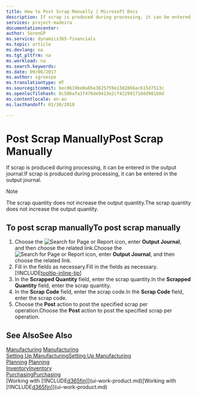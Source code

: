 ```yaml
---
title: How to Post Scrap Manually | Microsoft Docs
description: If scrap is produced during processing, it can be entered in the output journal. Note that the scrap quantity does not increase the output quantity.
services: project-madeira
documentationcenter: 
author: SorenGP
ms.service: dynamics365-financials
ms.topic: article
ms.devlang: na
ms.tgt_pltfrm: na
ms.workload: na
ms.search.keywords: 
ms.date: 09/06/2017
ms.author: sgroespe
ms.translationtype: HT
ms.sourcegitcommit: bec0619be0a65e3625759e13d2866ac615d7513c
ms.openlocfilehash: 8c506afa1f476de9413e2cf422991710dd981b0d
ms.contentlocale: en-au
ms.lasthandoff: 01/30/2018

---
```

# <a name="post-scrap-manually"></a><span data-ttu-id="fd7ca-104">Post Scrap Manually</span><span class="sxs-lookup"><span data-stu-id="fd7ca-104">Post Scrap Manually</span></span>
<span data-ttu-id="fd7ca-105">If scrap is produced during processing, it can be entered in the output journal.</span><span class="sxs-lookup"><span data-stu-id="fd7ca-105">If scrap is produced during processing, it can be entered in the output journal.</span></span> 

> [!NOTE]
> <span data-ttu-id="fd7ca-106">The scrap quantity does not increase the output quantity.</span><span class="sxs-lookup"><span data-stu-id="fd7ca-106">The scrap quantity does not increase the output quantity.</span></span>  

## <a name="to-post-scrap-manually"></a><span data-ttu-id="fd7ca-107">To post scrap manually</span><span class="sxs-lookup"><span data-stu-id="fd7ca-107">To post scrap manually</span></span>  
1. <span data-ttu-id="fd7ca-108">Choose the ![Search for Page or Report](media/ui-search/search_small.png "Search for Page or Report icon") icon, enter **Output Journal**, and then choose the related link.</span><span class="sxs-lookup"><span data-stu-id="fd7ca-108">Choose the ![Search for Page or Report](media/ui-search/search_small.png "Search for Page or Report icon") icon, enter **Output Journal**, and then choose the related link.</span></span>  
2. <span data-ttu-id="fd7ca-109">Fill in the fields as necessary.</span><span class="sxs-lookup"><span data-stu-id="fd7ca-109">Fill in the fields as necessary.</span></span> [!INCLUDE[tooltip-inline-tip](includes/tooltip-inline-tip_md.md)]  
3. <span data-ttu-id="fd7ca-110">In the **Scrapped Quantity** field, enter the scrap quantity.</span><span class="sxs-lookup"><span data-stu-id="fd7ca-110">In the **Scrapped Quantity** field, enter the scrap quantity.</span></span>  
4. <span data-ttu-id="fd7ca-111">In the **Scrap Code** field, enter the scrap code.</span><span class="sxs-lookup"><span data-stu-id="fd7ca-111">In the **Scrap Code** field, enter the scrap code.</span></span>  
5. <span data-ttu-id="fd7ca-112">Choose the **Post** action to post the specified scrap per operation.</span><span class="sxs-lookup"><span data-stu-id="fd7ca-112">Choose the **Post** action to post the specified scrap per operation.</span></span>  

## <a name="see-also"></a><span data-ttu-id="fd7ca-113">See Also</span><span class="sxs-lookup"><span data-stu-id="fd7ca-113">See Also</span></span>  
<span data-ttu-id="fd7ca-114">[Manufacturing](production-manage-manufacturing.md)  </span><span class="sxs-lookup"><span data-stu-id="fd7ca-114">[Manufacturing](production-manage-manufacturing.md)  </span></span>  
[<span data-ttu-id="fd7ca-115">Setting Up Manufacturing</span><span class="sxs-lookup"><span data-stu-id="fd7ca-115">Setting Up Manufacturing</span></span>](production-configure-production-processes.md)  
<span data-ttu-id="fd7ca-116">[Planning](production-planning.md)    </span><span class="sxs-lookup"><span data-stu-id="fd7ca-116">[Planning](production-planning.md)    </span></span>  
[<span data-ttu-id="fd7ca-117">Inventory</span><span class="sxs-lookup"><span data-stu-id="fd7ca-117">Inventory</span></span>](inventory-manage-inventory.md)  
[<span data-ttu-id="fd7ca-118">Purchasing</span><span class="sxs-lookup"><span data-stu-id="fd7ca-118">Purchasing</span></span>](purchasing-manage-purchasing.md)  
<span data-ttu-id="fd7ca-119">[Working with [!INCLUDE[d365fin](includes/d365fin_md.md)]](ui-work-product.md)</span><span class="sxs-lookup"><span data-stu-id="fd7ca-119">[Working with [!INCLUDE[d365fin](includes/d365fin_md.md)]](ui-work-product.md)</span></span>

